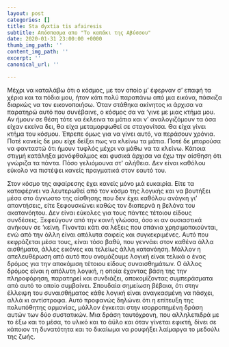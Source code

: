 ```yaml
---
layout: post
categories: []
title: Sta dyxtia tis afairesis
subtitle: Απόσπασμα απο "Το καπάκι της Αβύσσου"
date: 2020-01-31 23:00:00 +0000
thumb_img_path: ''
content_img_path: ''
excerpt: ''
canonical_url: ''

---
```

Μέχρι να καταλάβω ότι ο κόσμος, με τον οποίο μ’ έφερναν σ’ επαφή τα χέρια και τα πόδια μου, ήταν κάτι πολύ παραπάνω από μια εικόνα, πάσκιζα διαρκώς να τον εικονοποιήσω. Όταν στάθηκα ακίνητος κι άρχισα να παρατηρώ αυτό που συνέβαινε, ο κόσμος σα να ‘γινε με μιας κτήμα μου. Αν ήμουν σε θέση τότε να έκλεινα τα μάτια και ν’ αναλογιζόμουν τα όσα είχαν εκείνα δει, θα είχα μεταμορφωθεί σε σταγονίτσα. Θα είχα γίνει κτήμα του κόσμου. Έπρεπε όμως για να γίνει αυτό, να περάσουν χρόνια. Ποτέ κανείς δε μου είχε δείξει πως να κλείνω τα μάτια. Ποτέ δε μπορούσα να φανταστώ ότι ήμουν τυφλός μέχρι να μάθω να τα κλείνω. Κάποια στιγμή κατάληξα μονόφθαλμος και φυσικά άρχισα να έχω την αίσθηση ότι γνώριζα τα πάντα. Πόσο γελιόμουνα στ' αλήθεια. Δεν είναι καθόλου εύκολο να πιστέψει κανείς πραγματικά στον εαυτό του.

Στον κόσμο της αφαίρεσης έχει κανείς μόνο μιά ευκαιρία. Είτε τα καταφέρνει να λευτερωθεί από τον κόσμο της λογικής και να βουτήξει μέσα στο άγνωστο της αίσθησης που δεν έχει καθόλου ανάγκη γι’ απαντήσεις, είτε ξεφουσκώνει καθώς τον διαπερνά η βελόνα του ακατανόητου. Δεν είναι εύκολες για τους πάντες τέτοιου είδους συνδέσεις. Ξεφεύγουν από την κοινή γλώσσα, όσο κι αν ουσιαστικά ανήκουν σε ‘κείνη. Γίνονται κάτι σα λέξεις που σπάνια χρησιμοποιούνται, ενώ από την άλλη είναι απόλυτα σαφείς και συγκεκριμένες. Αυτό που εκφράζεται μέσα τους, είναι τόσο βαθύ, που γεννάει στον καθένα άλλα αισθήματα, άλλες εικόνες και τελείως άλλη κατανόηση. Μάλλον η απελευθέρωση από αυτό που ονομάζουμε λογική είναι τελικά ο ένας δρόμος για την αποκόμιση τέτοιου είδους συναισθημάτων. Ο άλλος δρόμος είναι η απόλυτη λογική, η οποία έχοντας βάση της την πληροφόρηση, παρατηρεί και συνδιάζει, αποκομίζοντας συμπεράσματα από αυτό το οποίο συμβαίνει. Σπουδαία σημείωση βέβαια, ότι στην έλλειψη του συναισθήματος κάθε λογική είναι αναγκασμένη να πάσχει, αλλά κι αντίστροφα. Αυτό προφανώς δηλώνει ότι η επίτευξη της πολυπόθητης αρμονίας, μάλλον έγκειται στην ισορροπημένη δράση αυτών των δύο συστατικών. Μια δράση ταυτόχρονη, που αλληλεπιδρά με το έξω και το μέσα, το υλικό και το άϋλο και όταν γίνεται εφικτή, δίνει σε κάποιον τη δυνατότητα και το δικαίωμα να ρουφήξει λαίμαργα το μεδούλι της ζωής.